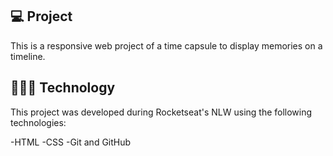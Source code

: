 ## 💻 Project

This is a responsive web project of a time capsule to display memories on a timeline.

## 👨🏻‍💻 Technology

This project was developed during Rocketseat's NLW using the following technologies:

-HTML
-CSS
-Git and GitHub

